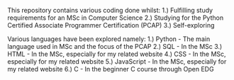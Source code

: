 This repository contains various coding done whilst:
1.) Fulfilling study requirements for an MSc in Computer Science 
2.) Studying for the Python Certified Associate Programmer Certification (PCAP) 
3.) Self-exploring

Various languages have been explored namely:
1.) Python - The main language used in MSc and the focus of the PCAP
2.) SQL - In the MSc
3.) HTML - In the MSc, especially for my related website
4.) CSS - In the MSc, especially for my related website
5.) JavaScript - In the MSc, especially for my related website
6.) C - In the beginner C course through Open EDG
